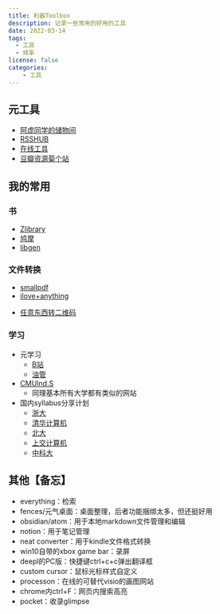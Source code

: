 ```yaml
---
title: 利器Toolbox
description: 记录一些常用的好用的工具
date: 2022-03-14
tags:
  - 工具
  - 效率
license: false
categories:
    - 工具
---
```

## 元工具
* [阿虚同学的储物间](https://axutongxue.com/)
* [RSSHUB](https://docs.rsshub.app/)
* [在线工具](https://tool.lu/)
* [豆瓣资源菊个站](https://ujuji.com/u/juzhang)

## 我的常用
### 书
* [Zlibrary](https://zh.z-lib.org/)
* [鸠摩](https://www.jiumodiary.com/)
* [libgen](http://libgen.rs/)

### 文件转换
* [smallpdf](https://smallpdf.com/)
* [ilove+anything](https://www.iloveimg.com/)
- [任意东西转二维码](https://cli.im/)

### 学习
* 元学习
	* [B站](https://www.bilibili.com/)
	* [油管](https://www.youtube.com/)
* [CMUInd.S](http://oli.cmu.edu/independent-learner-courses/)
    - 同理基本所有大学都有类似的网站
* 国内syllabus分享计划
	* [浙大](https://github.com/QSCTech/zju-icicles)
	* [清华计算机](https://github.com/PKUanonym/REKCARC-TSC-UHT)
	* [北大](https://lib-pku.github.io/)
	* [上交计算机](https://github.com/kxxwz/SJTU-Courses)
	* [中科大](https://ustc-resource.github.io/USTC-Course/)

## 其他【备忘】
* everything：检索
* fences/元气桌面：桌面整理，后者功能捆绑太多，但还挺好用
* obsidian/atom：用于本地markdown文件管理和编辑
* notion：用于笔记管理
* neat converter：用于kindle文件格式转换
* win10自带的xbox game bar：录屏
* deepl的PC版：快捷键ctrl+c+c弹出翻译框
* custom cursor：鼠标光标样式自定义
* processon：在线的可替代visio的画图网站
* chrome内ctrl+F：网页内搜索高亮
* pocket：收录glimpse
